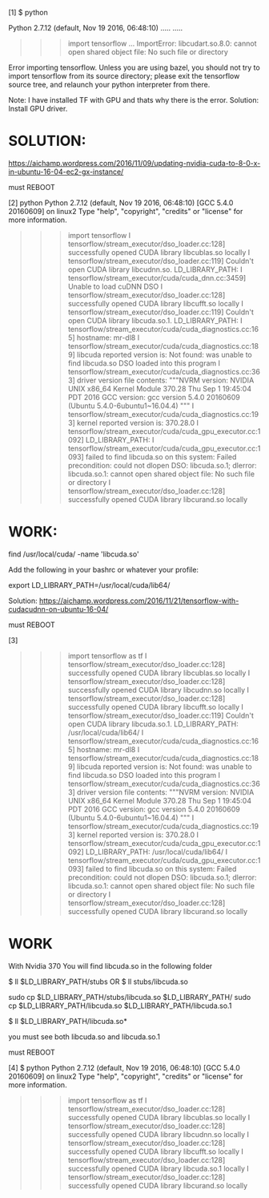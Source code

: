 

[1]
$ python

Python 2.7.12 (default, Nov 19 2016, 06:48:10)
.....
.....
>>> import tensorflow
...
ImportError: libcudart.so.8.0: cannot open shared object file: No such file or directory


Error importing tensorflow.  Unless you are using bazel,
you should not try to import tensorflow from its source directory;
please exit the tensorflow source tree, and relaunch your python interpreter
from there.

Note: I have installed TF with GPU and thats why there is the error. 
Solution: Install GPU driver. 


SOLUTION:
=========
https://aichamp.wordpress.com/2016/11/09/updating-nvidia-cuda-to-8-0-x-in-ubuntu-16-04-ec2-gx-instance/

must REBOOT

[2]
python
Python 2.7.12 (default, Nov 19 2016, 06:48:10)
[GCC 5.4.0 20160609] on linux2
Type "help", "copyright", "credits" or "license" for more information.
>>> import tensorflow
I tensorflow/stream_executor/dso_loader.cc:128] successfully opened CUDA library libcublas.so locally
I tensorflow/stream_executor/dso_loader.cc:119] Couldn't open CUDA library libcudnn.so. LD_LIBRARY_PATH:
I tensorflow/stream_executor/cuda/cuda_dnn.cc:3459] Unable to load cuDNN DSO
I tensorflow/stream_executor/dso_loader.cc:128] successfully opened CUDA library libcufft.so locally
I tensorflow/stream_executor/dso_loader.cc:119] Couldn't open CUDA library libcuda.so.1. LD_LIBRARY_PATH:
I tensorflow/stream_executor/cuda/cuda_diagnostics.cc:165] hostname: mr-dl8
I tensorflow/stream_executor/cuda/cuda_diagnostics.cc:189] libcuda reported version is: Not found: was unable to find libcuda.so DSO loaded into this program
I tensorflow/stream_executor/cuda/cuda_diagnostics.cc:363] driver version file contents: """NVRM version: NVIDIA UNIX x86_64 Kernel Module  370.28  Thu Sep  1 19:45:04 PDT 2016
GCC version:  gcc version 5.4.0 20160609 (Ubuntu 5.4.0-6ubuntu1~16.04.4)
"""
I tensorflow/stream_executor/cuda/cuda_diagnostics.cc:193] kernel reported version is: 370.28.0
I tensorflow/stream_executor/cuda/cuda_gpu_executor.cc:1092] LD_LIBRARY_PATH:
I tensorflow/stream_executor/cuda/cuda_gpu_executor.cc:1093] failed to find libcuda.so on this system: Failed precondition: could not dlopen DSO: libcuda.so.1; dlerror: libcuda.so.1: cannot open shared object file: No such file or directory
I tensorflow/stream_executor/dso_loader.cc:128] successfully opened CUDA library libcurand.so locally


WORK:
=====
find /usr/local/cuda/ -name 'libcuda.so'

Add the following in your bashrc or whatever your profile:

export LD_LIBRARY_PATH=/usr/local/cuda/lib64/

Solution: 
https://aichamp.wordpress.com/2016/11/21/tensorflow-with-cudacudnn-on-ubuntu-16-04/

must REBOOT

[3]
>>> import tensorflow as tf
I tensorflow/stream_executor/dso_loader.cc:128] successfully opened CUDA library libcublas.so locally
I tensorflow/stream_executor/dso_loader.cc:128] successfully opened CUDA library libcudnn.so locally
I tensorflow/stream_executor/dso_loader.cc:128] successfully opened CUDA library libcufft.so locally
I tensorflow/stream_executor/dso_loader.cc:119] Couldn't open CUDA library libcuda.so.1. LD_LIBRARY_PATH: /usr/local/cuda/lib64/
I tensorflow/stream_executor/cuda/cuda_diagnostics.cc:165] hostname: mr-dl8
I tensorflow/stream_executor/cuda/cuda_diagnostics.cc:189] libcuda reported version is: Not found: was unable to find libcuda.so DSO loaded into this program
I tensorflow/stream_executor/cuda/cuda_diagnostics.cc:363] driver version file contents: """NVRM version: NVIDIA UNIX x86_64 Kernel Module  370.28  Thu Sep  1 19:45:04 PDT 2016
GCC version:  gcc version 5.4.0 20160609 (Ubuntu 5.4.0-6ubuntu1~16.04.4)
"""
I tensorflow/stream_executor/cuda/cuda_diagnostics.cc:193] kernel reported version is: 370.28.0
I tensorflow/stream_executor/cuda/cuda_gpu_executor.cc:1092] LD_LIBRARY_PATH: /usr/local/cuda/lib64/
I tensorflow/stream_executor/cuda/cuda_gpu_executor.cc:1093] failed to find libcuda.so on this system: Failed precondition: could not dlopen DSO: libcuda.so.1; dlerror: libcuda.so.1: cannot open shared object file: No such file or directory
I tensorflow/stream_executor/dso_loader.cc:128] successfully opened CUDA library libcurand.so locally

WORK
====
With Nvidia 370
You will find libcuda.so in the following folder

$ ll $LD_LIBRARY_PATH/stubs
OR
$ ll stubs/libcuda.so

sudo cp  $LD_LIBRARY_PATH/stubs/libcuda.so $LD_LIBRARY_PATH/
sudo cp  $LD_LIBRARY_PATH/libcuda.so $LD_LIBRARY_PATH/libcuda.so.1

$ ll $LD_LIBRARY_PATH/libcuda.so*

you must see both libcuda.so and libcuda.so.1

must REBOOT

[4]
$ python
Python 2.7.12 (default, Nov 19 2016, 06:48:10)
[GCC 5.4.0 20160609] on linux2
Type "help", "copyright", "credits" or "license" for more information.
>>> import tensorflow as tf
I tensorflow/stream_executor/dso_loader.cc:128] successfully opened CUDA library libcublas.so locally
I tensorflow/stream_executor/dso_loader.cc:128] successfully opened CUDA library libcudnn.so locally
I tensorflow/stream_executor/dso_loader.cc:128] successfully opened CUDA library libcufft.so locally
I tensorflow/stream_executor/dso_loader.cc:128] successfully opened CUDA library libcuda.so.1 locally
I tensorflow/stream_executor/dso_loader.cc:128] successfully opened CUDA library libcurand.so locally


